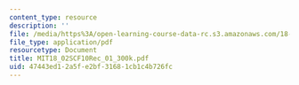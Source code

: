 ```yaml
---
content_type: resource
description: ''
file: /media/https%3A/open-learning-course-data-rc.s3.amazonaws.com/18-02sc-multivariable-calculus-fall-2010/47443ed12a5fe2bf31681cb1c4b726fc_MIT18_02SCF10Rec_01_300k.pdf
file_type: application/pdf
resourcetype: Document
title: MIT18_02SCF10Rec_01_300k.pdf
uid: 47443ed1-2a5f-e2bf-3168-1cb1c4b726fc
---
```

